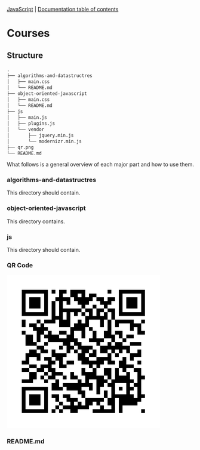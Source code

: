 [JavaScript](https://github.com/RussellAbraham/javascript) | [Documentation
table of contents](README.md)

# Courses

## Structure

```
.
├── algorithms-and-datastructres
│   ├── main.css
│   └── README.md
├── object-oriented-javascript
│   ├── main.css
│   └── README.md
├── js
│   ├── main.js
│   ├── plugins.js
│   └── vendor
│       ├── jquery.min.js
│       └── modernizr.min.js
├── qr.png
└── README.md
```

What follows is a general overview of each major part and how to use them.

### algorithms-and-datastructres

This directory should contain. 

### object-oriented-javascript

This directory contains.

### js

This directory should contain.

### QR Code
![JavaScript](qr.png)

### README.md
